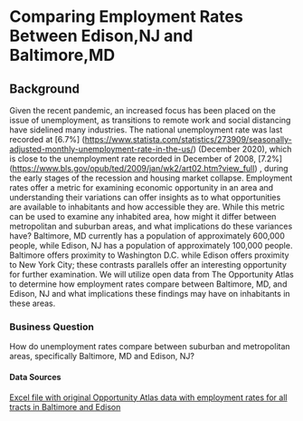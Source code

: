 # Comparing Employment Rates Between Edison,NJ and Baltimore,MD # 


## Background ##
Given the recent pandemic, an increased focus has been placed on the issue of unemployment, as transitions to remote work and social distancing have sidelined many industries. The national unemployment rate was last recorded at [6.7%] (https://www.statista.com/statistics/273909/seasonally-adjusted-monthly-unemployment-rate-in-the-us/) (December 2020), which is close to the unemployment rate recorded in December of 2008, [7.2%] (https://www.bls.gov/opub/ted/2009/jan/wk2/art02.htm?view_full) , during the early stages of the recession and housing market collapse. Employment rates offer a metric for examining economic opportunity in an area and understanding their variations can offer insights as to what opportunities are available to inhabitants and how accessible they are.
While this metric can be used to examine any inhabited area, how might it differ between metropolitan and suburban areas, and what implications do these variances have? Baltimore, MD currently has a population of approximately 600,000 people, while Edison, NJ has a population of approximately 100,000 people. Baltimore offers proximity to Washington D.C. while Edison offers proximity to New York City; these contrasts parallels offer an interesting opportunity for further examination. We will utilize open data from The Opportunity Atlas to determine how employment rates compare between Baltimore, MD, and Edison, NJ and what implications these findings may have on inhabitants in these areas. 

### Business Question ###
How do unemployment rates compare between suburban and metropolitan areas, specifically Baltimore, MD and Edison, NJ?

#### Data Sources 
[Excel file with original Opportunity Atlas data with employment rates for all tracts in Baltimore and Edison](https://github.com/apate139/comparing-Baltimore-Edison-employment-rates/blob/main/tract_working_rP_gP_pall.csv)


